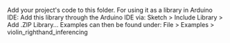 Add your project's code to this folder.
For using it as a library in Arduino IDE:
Add this library through the Arduino IDE via:
Sketch > Include Library > Add .ZIP Library...
Examples can then be found under:
File > Examples > violin_righthand_inferencing
